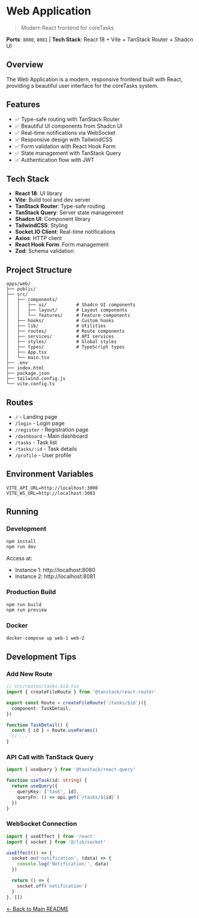 # Web Application

> Modern React frontend for coreTasks

**Ports**: `8080`, `8081` | **Tech Stack**: React 18 + Vite + TanStack Router + Shadcn UI

## Overview

The Web Application is a modern, responsive frontend built with React, providing a beautiful user interface for the coreTasks system.

## Features

- ✅ Type-safe routing with TanStack Router
- ✅ Beautiful UI components from Shadcn UI
- ✅ Real-time notifications via WebSocket
- ✅ Responsive design with TailwindCSS
- ✅ Form validation with React Hook Form
- ✅ State management with TanStack Query
- ✅ Authentication flow with JWT

## Tech Stack

- **React 18**: UI library
- **Vite**: Build tool and dev server
- **TanStack Router**: Type-safe routing
- **TanStack Query**: Server state management
- **Shadcn UI**: Component library
- **TailwindCSS**: Styling
- **Socket.IO Client**: Real-time notifications
- **Axios**: HTTP client
- **React Hook Form**: Form management
- **Zod**: Schema validation

## Project Structure

```
apps/web/
├── public/
├── src/
│   ├── components/
│   │   ├── ui/           # Shadcn UI components
│   │   ├── layout/       # Layout components
│   │   └── features/     # Feature components
│   ├── hooks/            # Custom hooks
│   ├── lib/              # Utilities
│   ├── routes/           # Route components
│   ├── services/         # API services
│   ├── styles/           # Global styles
│   ├── types/            # TypeScript types
│   ├── App.tsx
│   └── main.tsx
├── .env
├── index.html
├── package.json
├── tailwind.config.js
└── vite.config.ts
```

## Routes

- `/` - Landing page
- `/login` - Login page
- `/register` - Registration page
- `/dashboard` - Main dashboard
- `/tasks` - Task list
- `/tasks/:id` - Task details
- `/profile` - User profile

## Environment Variables

```env
VITE_API_URL=http://localhost:3000
VITE_WS_URL=http://localhost:3003
```

## Running

### Development

```bash
npm install
npm run dev
```

Access at:
- Instance 1: http://localhost:8080
- Instance 2: http://localhost:8081

### Production Build

```bash
npm run build
npm run preview
```

### Docker

```bash
docker-compose up web-1 web-2
```

## Development Tips

### Add New Route

```typescript
// src/routes/tasks.$id.tsx
import { createFileRoute } from '@tanstack/react-router'

export const Route = createFileRoute('/tasks/$id')({
  component: TaskDetail,
})

function TaskDetail() {
  const { id } = Route.useParams()
  // ...
}
```

### API Call with TanStack Query

```typescript
import { useQuery } from '@tanstack/react-query'

function useTask(id: string) {
  return useQuery({
    queryKey: ['task', id],
    queryFn: () => api.get(`/tasks/${id}`)
  })
}
```

### WebSocket Connection

```typescript
import { useEffect } from 'react'
import { socket } from '@/lib/socket'

useEffect(() => {
  socket.on('notification', (data) => {
    console.log('Notification:', data)
  })

  return () => {
    socket.off('notification')
  }
}, [])
```

[← Back to Main README](../../README.md)
